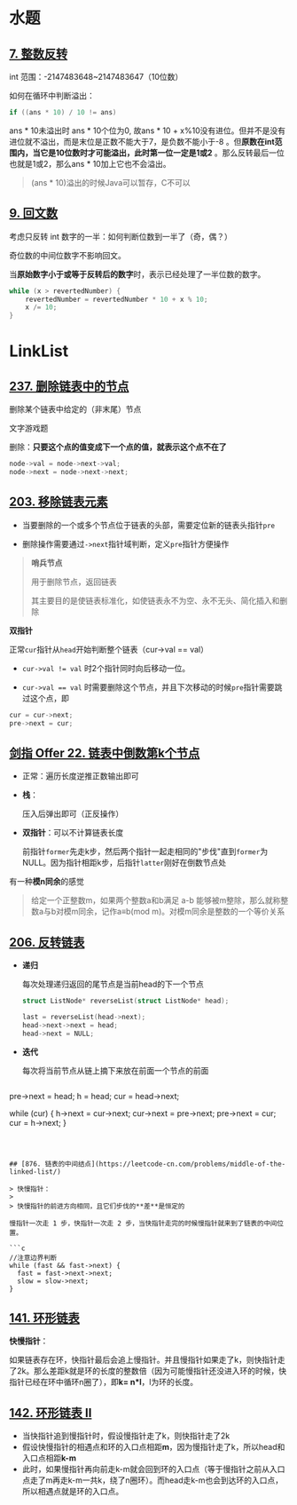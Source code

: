 # 水题

## [7. 整数反转](https://leetcode-cn.com/problems/reverse-integer/)

int 范围：-2147483648~2147483647（10位数）

如何在循环中判断溢出：

```java
if ((ans * 10) / 10 != ans)
```

ans * 10未溢出时 ans * 10个位为0, 故ans * 10 + x%10没有进位。但并不是没有进位就不溢出，而是末位是正数不能大于7，是负数不能小于-8 。但**原数在int范围内，当它是10位数时才可能溢出，此时第一位一定是1或2** 。那么反转最后一位也就是1或2，那么ans * 10加上它也不会溢出。

> (ans * 10)溢出的时候Java可以暂存，C不可以

## [9. 回文数](https://leetcode-cn.com/problems/palindrome-number/)

考虑只反转 int 数字的一半：如何判断位数到一半了（奇，偶？）

奇位数的中间位数字不影响回文。

当**原始数字小于或等于反转后的数字**时，表示已经处理了一半位数的数字。

```c
while (x > revertedNumber) {
    revertedNumber = revertedNumber * 10 + x % 10;
    x /= 10;
}
```

# LinkList

## [237. 删除链表中的节点](https://leetcode-cn.com/problems/delete-node-in-a-linked-list/)

删除某个链表中给定的（非末尾）节点

文字游戏题

删除：**只要这个点的值变成下一个点的值，就表示这个点不在了**

```c
node->val = node->next->val;
node->next = node->next->next;
```

## [203. 移除链表元素](https://leetcode-cn.com/problems/remove-linked-list-elements/)

- 当要删除的一个或多个节点位于链表的头部，需要定位新的链表头指针`pre`

- 删除操作需要通过`->next`指针域判断，定义`pre`指针方便操作

> **哨兵节点**
>
> 用于删除节点，返回链表
>
> 其主要目的是使链表标准化，如使链表永不为空、永不无头、简化插入和删除

**双指针**

正常`cur`指针从`head`开始判断整个链表（cur->val == val）

-  `cur->val != val` 时2个指针同时向后移动一位。


-  `cur->val == val` 时需要删除这个节点，并且下次移动的时候`pre`指针需要跳过这个点，即

```c
cur = cur->next;
pre->next = cur;
```

## [剑指 Offer 22. 链表中倒数第k个节点](https://leetcode-cn.com/problems/lian-biao-zhong-dao-shu-di-kge-jie-dian-lcof/)

- 正常：遍历长度逆推正数输出即可


- **栈**：

  压入后弹出即可（正反操作）

- **双指针**：可以不计算链表长度

  前指针`former`先走k步，然后两个指针一起走相同的"步伐"直到`former`为NULL。因为指针相距k步，后指针`latter`刚好在倒数节点处



有一种**模n同余**的感觉

> 给定一个正整数m，如果两个整数a和b满足 a-b 能够被m整除，那么就称整数a与b对模m同余，记作a≡b(mod m)。对模m同余是整数的一个等价关系

## [206. 反转链表](https://leetcode-cn.com/problems/reverse-linked-list/)

- **递归**

  每次处理递归返回的尾节点是当前head的下一个节点

  ```c
  struct ListNode* reverseList(struct ListNode* head);
  
  last = reverseList(head->next);
  head->next->next = head;
  head->next = NULL;
  ```

- **迭代**

  每次将当前节点从链上摘下来放在前面一个节点的前面
  
  ```c
pre->next = head;
  h = head;
  cur = head->next;
  
  while (cur) {
      h->next = cur->next;
      cur->next = pre->next;
      pre->next = cur;
      cur = h->next;
  }
  ```
  
  

## [876. 链表的中间结点](https://leetcode-cn.com/problems/middle-of-the-linked-list/)

> 快慢指针：
>
> 快慢指针的前进方向相同，且它们步伐的**差**是恒定的

慢指针一次走 1 步，快指针一次走 2 步，当快指针走完的时候慢指针就来到了链表的中间位置。

```c
//注意边界判断
while (fast && fast->next) {
    fast = fast->next->next;
    slow = slow->next;
}
```

## [141. 环形链表](https://leetcode-cn.com/problems/linked-list-cycle/)

**快慢指针**：

如果链表存在环，快指针最后会追上慢指针。并且慢指针如果走了k，则快指针走了2k。那么差距k就是环的长度的整数倍（因为可能慢指针还没进入环的时候，快指针已经在环中循环n圈了），即**k= n*l**，l为环的长度。

## [142. 环形链表 II](https://leetcode-cn.com/problems/linked-list-cycle-ii/)

- 当快指针追到慢指针时，假设慢指针走了k，则快指针走了2k
- 假设快慢指针的相遇点和环的入口点相距**m**，因为慢指针走了k，所以head和入口点相距**k-m**
- 此时，如果慢指针再向前走k-m就会回到环的入口点（等于慢指针之前从入口点走了m再走k-m一共k，绕了n圈环）。而head走k-m也会到达环的入口点，所以相遇点就是环的入口点。

